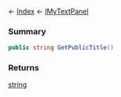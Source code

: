 ← [Index](Api-Index) ← [IMyTextPanel](Sandbox.ModAPI.Ingame.IMyTextPanel)

### Summary

```csharp
public string GetPublicTitle()
```

### Returns

[string](https://docs.microsoft.com/en-us/dotnet/api/system.string?view=netframework-4.6)

